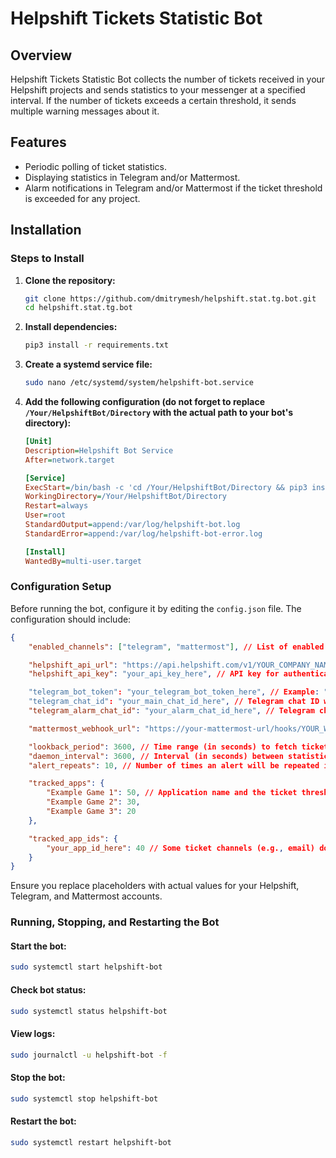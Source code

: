 # Helpshift Tickets Statistic Bot

## Overview
Helpshift Tickets Statistic Bot collects the number of tickets received in your Helpshift projects and sends statistics to your messenger at a specified interval. If the number of tickets exceeds a certain threshold, it sends multiple warning messages about it.

## Features
- Periodic polling of ticket statistics.
- Displaying statistics in Telegram and/or Mattermost.
- Alarm notifications in Telegram and/or Mattermost if the ticket threshold is exceeded for any project.

## Installation

### Steps to Install
1. **Clone the repository:**
   ```sh
   git clone https://github.com/dmitrymesh/helpshift.stat.tg.bot.git
   cd helpshift.stat.tg.bot
   ```
2. **Install dependencies:**
   ```sh
   pip3 install -r requirements.txt
   ```
3. **Create a systemd service file:**
   ```sh
   sudo nano /etc/systemd/system/helpshift-bot.service
   ```
4. **Add the following configuration (do not forget to replace `/Your/HelpshiftBot/Directory` with the actual path to your bot's directory):**
   ```ini
   [Unit]
   Description=Helpshift Bot Service
   After=network.target

   [Service]
   ExecStart=/bin/bash -c 'cd /Your/HelpshiftBot/Directory && pip3 install -r requirements.txt --quiet && python3 bot_daemon.py'
   WorkingDirectory=/Your/HelpshiftBot/Directory
   Restart=always
   User=root
   StandardOutput=append:/var/log/helpshift-bot.log
   StandardError=append:/var/log/helpshift-bot-error.log

   [Install]
   WantedBy=multi-user.target
   ```

### Configuration Setup
Before running the bot, configure it by editing the `config.json` file. The configuration should include:

```json
{
    "enabled_channels": ["telegram", "mattermost"], // List of enabled messaging channels

    "helpshift_api_url": "https://api.helpshift.com/v1/YOUR_COMPANY_NAME/issues", // Helpshift API endpoint for fetching ticket statistics (replace YOUR_COMPANY_NAME)
    "helpshift_api_key": "your_api_key_here", // API key for authentication with Helpshift (see [API Key Management](https://support.helpshift.com/hc/en/13-helpshift-technical-support/faq/769-in-app-support-guide-api-key-management/#1.-finding-your-api-keys))

    "telegram_bot_token": "your_telegram_bot_token_here", // Example: "bot552154641:ADGMGav2RYsV2G0QLs4TTelPoKdjT2Dkqvy" (see [Telegram Bot Guide](https://core.telegram.org/bots/tutorial))
    "telegram_chat_id": "your_main_chat_id_here", // Telegram chat ID where statistics are sent
    "telegram_alarm_chat_id": "your_alarm_chat_id_here", // Telegram chat ID for alarm notifications

    "mattermost_webhook_url": "https://your-mattermost-url/hooks/YOUR_WEBHOOK_ID", // Mattermost webhook for sending messages

    "lookback_period": 3600, // Time range (in seconds) to fetch ticket statistics
    "daemon_interval": 3600, // Interval (in seconds) between statistic updates
    "alert_repeats": 10, // Number of times an alert will be repeated if the threshold is exceeded

    "tracked_apps": {
        "Example Game 1": 50, // Application name and the ticket threshold for alerts (find app names in the Helpshift admin panel)
        "Example Game 2": 30,
        "Example Game 3": 20
    },

    "tracked_app_ids": {
        "your_app_id_here": 40 // Some ticket channels (e.g., email) don’t belong to any app; IDs look like "yourcompanyname_app_20160528241804559-5w0e487e221f35h" (see [Helpshift API Docs](https://apidocs.helpshift.com/) and send get issues request to obtain app_ids)
    }
}
```

Ensure you replace placeholders with actual values for your Helpshift, Telegram, and Mattermost accounts.

### Running, Stopping, and Restarting the Bot

#### Start the bot:
```sh
sudo systemctl start helpshift-bot
```

#### Check bot status:
```sh
sudo systemctl status helpshift-bot
```

#### View logs:
```sh
sudo journalctl -u helpshift-bot -f
```

#### Stop the bot:
```sh
sudo systemctl stop helpshift-bot
```

#### Restart the bot:
```sh
sudo systemctl restart helpshift-bot
```